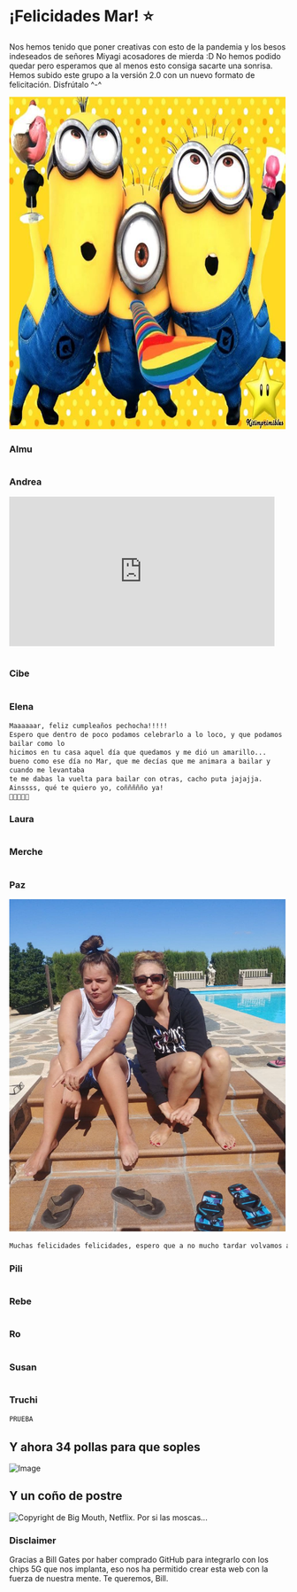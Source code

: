 # ¡Felicidades Mar! ⭐️
Nos hemos tenido que poner creativas con esto de la pandemia y los besos indeseados de señores 
Miyagi acosadores de mierda :D
No hemos podido quedar pero esperamos que al menos esto consiga sacarte una sonrisa. Hemos subido 
este grupo a la versión 2.0 con un nuevo formato de felicitación. Disfrútalo ^-^

<img src="minion.jpg" alt="Esto es de Dreamworks, creo..." width="500" height="600" />


### Almu
```markdown

```

### Andrea

<iframe src="https://giphy.com/embed/6UrRC9SkO7HYejM9oL" width="480" height="270" frameBorder="0" class="giphy-embed" allowFullScreen> </iframe>

```markdown

```

### Cibe
```

```

### Elena
```
Maaaaaar, feliz cumpleaños pechocha!!!!!
Espero que dentro de poco podamos celebrarlo a lo loco, y que podamos bailar como lo 
hicimos en tu casa aquel día que quedamos y me dió un amarillo... 
bueno como ese día no Mar, que me decías que me animara a bailar y cuando me levantaba 
te me dabas la vuelta para bailar con otras, cacho puta jajajja. 
Ainssss, qué te quiero yo, coññññño ya! 
💋💋💋💋💋
```

### Laura
```markdown

```

### Merche
```markdown

```

### Paz
<img src="paz.jpg" alt="Rosalías" width="500" height="600" />

```markdown
Muchas felicidades felicidades, espero que a no mucho tardar volvamos a ponernos morritos.
```

### Pili
```markdown

```

### Rebe
```markdown

```

### Ro
```markdown

```

### Susan
```markdown

```

### Truchi
```markdown
PRUEBA
```



## Y ahora 34 pollas para que soples
![Image]()

## Y un coño de postre
<img src="https://i1.wp.com/www.sopitas.com/wp-content/uploads/2017/10/maxresdefault-1.jpg" alt="Copyright de Big Mouth, Netflix. Por si las moscas..." width="500" height="600" />

### Disclaimer
Gracias a Bill Gates por haber comprado GitHub para integrarlo con los chips 5G que nos implanta, 
eso nos ha permitido crear esta web con la fuerza de nuestra mente. Te queremos, Bill.
